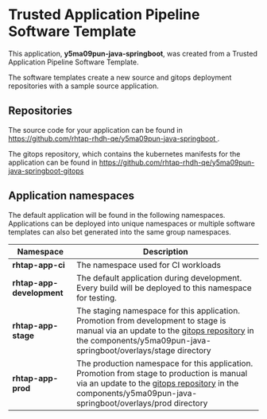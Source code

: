 # Trusted Application Pipeline Software Template

This application, **y5ma09pun-java-springboot**, was created from a Trusted Application Pipeline Software Template.

The software templates create a new source and gitops deployment repositories with a sample source application. 

## Repositories

The source code for your application can be found in [https://github.com/rhtap-rhdh-qe/y5ma09pun-java-springboot ](https://github.com/rhtap-rhdh-qe/y5ma09pun-java-springboot ).
 
The gitops repository, which contains the kubernetes manifests for the application can be found in 
[https://github.com/rhtap-rhdh-qe/y5ma09pun-java-springboot-gitops ](https://github.com/rhtap-rhdh-qe/y5ma09pun-java-springboot-gitops ) 

## Application namespaces 

The default application will be found in the following namespaces. Applications can be deployed into unique namespaces or multiple software templates can also bet generated into the same group namespaces.  

|  Namespace   |  Description   |  
| -------- | -------- |
| **rhtap-app-ci** | The namespace used for CI workloads |
| **rhtap-app-development** | The default application during development. Every build will be deployed to this namespace for testing. |
| **rhtap-app-stage** | The staging namespace for this application. Promotion from development to stage is manual via an update to the [gitops repository](https://github.com/rhtap-rhdh-qe/y5ma09pun-java-springboot-gitops ) in the components/y5ma09pun-java-springboot/overlays/stage directory |
| **rhtap-app-prod** | The production namespace for this application. Promotion from stage to production is manual via an update to the [gitops repository](https://github.com/rhtap-rhdh-qe/y5ma09pun-java-springboot-gitops ) in the components/y5ma09pun-java-springboot/overlays/prod directory |